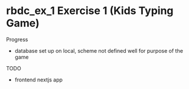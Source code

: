 # rbdc_ex_1 Exercise 1 (Kids Typing Game)

Progress
- database set up on local, scheme not defined well for purpose of the game

TODO
- frontend nextjs app
